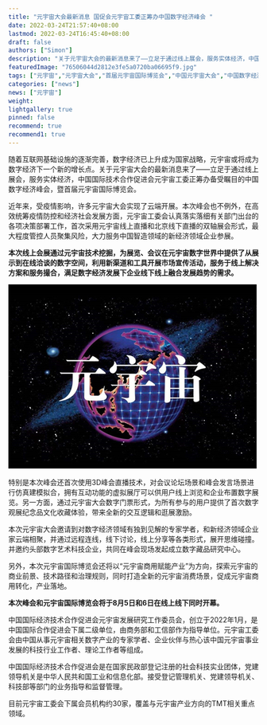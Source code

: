 ```yaml
---
title: "元宇宙大会最新消息 国促会元宇宙工委正筹办中国数字经济峰会 "
date: 2022-03-24T21:57:40+08:00
lastmod: 2022-03-24T16:45:40+08:00
draft: false
authors: ["Simon"]
description: "关于元宇宙大会的最新消息来了——立足于通过线上展会，服务实体经济，中国国际技术合作促进会元宇宙工委正筹办备受瞩目的中国数字经济峰会，暨首届元宇宙国际博览会。"
featuredImage: "76506044d2812e3fe5a0720ba06695f9.jpg"
tags: ["元宇宙","元宇宙大会","首届元宇宙国际博览会","中国元宇宙大会","中国数字经济峰会"]
categories: ["news"]
news: ["元宇宙"]
weight: 
lightgallery: true
pinned: false
recommend: true
recommend1: true
---
```

随着互联网基础设施的逐渐完善，数字经济已上升成为国家战略，元宇宙或将成为数字经济下一个新的增长点。关于元宇宙大会的最新消息来了——立足于通过线上展会，服务实体经济，中国国际技术合作促进会元宇宙工委正筹办备受瞩目的中国数字经济峰会，暨首届元宇宙国际博览会。

近年来，受疫情影响，许多元宇宙大会实现了云端开展。本次峰会也不例外，在高效统筹疫情防控和经济社会发展方面，元宇宙工委会认真落实落细有关部门出台的各项决策部署工作，首次采用元宇宙线上直播和北京线下直播的双轴展会形式，最大程度管控人员聚集风险，大力服务中国智造领域的新经济领域企业参展。

**本次线上会展通过元宇宙技术挖掘，为展览、会议在元宇宙数字世界中提供了从展示到在线洽谈的数字空间，利用新渠道和工具开展市场宣传活动，服务于线上解决方案和服务撮合，满足数字经济发展下企业线下线上融合发展趋势的需求。**

![配图一](76506044d2812e3fe5a0720ba06695f9.jpg)

特别是本次峰会还首次使用3D峰会直播技术，对会议论坛场景和峰会发言场景进行仿真建模拟合，拥有互动功能的虚拟展厅可以供用户线上浏览和企业布置数字展览。另一方面，通过元宇宙大会数字门票形式，为所有参与的用户提供了首次数字观展纪念品文化收藏体验，带来全新的交互逻辑和逛展激励。

本次元宇宙大会邀请到对数字经济领域有独到见解的专家学者，和新经济领域企业家云端相聚，并通过远程连线，线下讨论，线上分享等各类形式，展开思维碰撞。并邀约头部数字艺术科技企业，共同在峰会现场发起成立数字藏品研究中心。

另外，本次元宇宙国际博览会还将以“元宇宙商用赋能产业”为方向，探索元宇宙的商业前景、技术路径和治理规则，同时打造全新的元宇宙消费场景，促成元宇宙商用转化，产业落地。

**本次峰会和元宇宙国际博览会将于8月5日和6日在线上线下同时开幕。**

中国国际经济技术合作促进会元宇宙发展研究工作委员会，创立于2022年1月，是中国国际合作促进会下属二级单位，由商务部和工信部作为指导单位。元宇宙工委会由中国从事元宇宙相关数字产业的专家学者、企业伙伴与热心该中国元宇宙事业发展的科技行业工作者、理论工作者等组成。

中国国际经济技术合作促进会是在国家民政部登记注册的社会科技实业团体，党建领导机关是中华人民共和国工业和信息化部。接受登记管理机关、党建领导机关、科技部等部门的业务指导和监督管理。

目前元宇宙工委会下属会员机构约30家，覆盖与元宇宙产业方向的TMT相关重点领域。